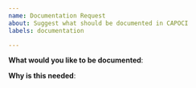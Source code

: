 ```yaml
---
name: Documentation Request
about: Suggest what should be documented in CAPOCI
labels: documentation

---
```

<!-- Please only use this template for submitting documentation requests -->

**What would you like to be documented**:

**Why is this needed**:
